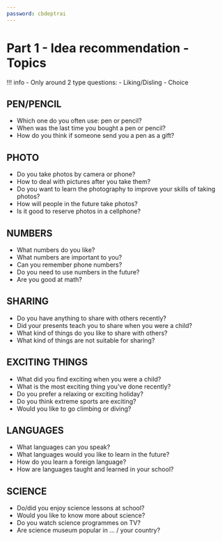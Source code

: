 ```yaml
---
password: cbdeptrai
---
```

# Part 1 - Idea recommendation - Topics

!!! info
    - Only around 2 type questions:
        - Liking/Disling
        - Choice

## PEN/PENCIL
- Which one do you often use: pen or pencil?
- When was the last time you bought a pen or pencil?
- How do you think if someone send you a pen as a gift?
## PHOTO
- Do you take photos by camera or phone?
- How to deal with pictures after you take them?
- Do you want to learn the photography to improve your skills of taking photos?
- How will people in the future take photos?
- Is it good to reserve photos in a cellphone?
## NUMBERS
- What numbers do you like?
- What numbers are important to you?
- Can you remember phone numbers?
- Do you need to use numbers in the future?
- Are you good at math?
## SHARING
- Do you have anything to share with others recently?
- Did your presents teach you to share when you were a child?
- What kind of things do you like to share with others?
- What kind of things are not suitable for sharing?
## EXCITING THINGS
- What did you find exciting when you were a child?
- What is the most exciting thing you've done recently?
- Do you prefer a relaxing or exciting holiday?
- Do you think extreme sports are exciting?
- Would you like to go climbing or diving?
## LANGUAGES
- What languages can you speak?
- What languages would you like to learn in the future?
- How do you learn a foreign language?
- How are languages taught and learned in your school?
## SCIENCE
- Do/did you enjoy science lessons at school?
- Would you like to know more about science?
- Do you watch science programmes on TV?
- Are science museum popular in ... / your country?